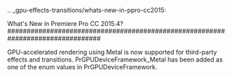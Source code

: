 .. _gpu-effects-transitions/whats-new-in-ppro-cc2015:

What's New in Premiere Pro CC 2015.4?
################################################################################

GPU-accelerated rendering using Metal is now supported for third-party effects and transitions. PrGPUDeviceFramework_Metal has been added as one of the enum values in PrGPUDeviceFramework.
